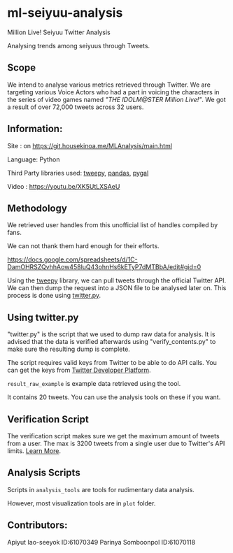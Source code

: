 # ml-seiyuu-analysis
Million Live! Seiyuu Twitter Analysis

Analysing trends among seiyuus through Tweets.

## Scope

We intend to analyse various metrics retrieved through Twitter. We are targeting various Voice Actors who had a part in voicing the characters in the series of video games named *"THE IDOLM@STER Million Live!"*. We got a result of over 72,000 tweets across 32 users.


## Information:
Site : on https://git.housekinoa.me/MLAnalysis/main.html

Language: Python

Third Party libraries used: [tweepy](http://www.tweepy.org), [pandas](https://pandas.pydata.org/), [pygal](http://pygal.org)

Video : https://youtu.be/XK5UtLXSAeU

## Methodology
We retrieved user handles from this unofficial list of handles compiled by fans.

We can not thank them hard enough for their efforts.

https://docs.google.com/spreadsheets/d/1C-DamOHRSZQvhhAow458luQ43ohnHs6kETyP7dMTBbA/edit#gid=0

Using the [tweepy](http://www.tweepy.org/) library, we can pull tweets through the official Twitter API. We can then dump the request into a JSON file to be analysed later on.
This process is done using [twitter.py](https://github.com/seizuresmiley/ml-seiyuu-analysis/blob/master/twitter.py).


## Using twitter.py
"twitter.py" is the script that we used to dump raw data for analysis. It is advised that the data is verified afterwards using "verify_contents.py" to make sure the resulting dump is complete.

The script requires valid keys from Twitter to be able to do API calls. You can get the keys from [Twitter Developer Platform](https://developer.twitter.com/content/developer-twitter/en.html).

`result_raw_example` is example data retrieved using the tool.

It contains 20 tweets. You can use the analysis tools on these if you want.


## Verification Script
The verification script makes sure we get the maximum amount of tweets from a user. The max is 3200 tweets from a single user due to Twitter's API limits. [Learn More](https://developer.twitter.com/en/docs/tweets/timelines/api-reference/get-statuses-user_timeline.html).

## Analysis Scripts
Scripts in `analysis_tools` are tools for rudimentary data analysis.

However, most visualization tools are in `plot` folder.

## Contributors:
Apiyut Iao-seeyok ID:61070349
Parinya Somboonpol  ID:61070118
